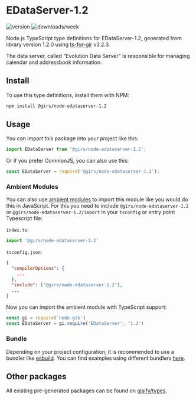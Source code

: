 
# EDataServer-1.2

![version](https://img.shields.io/npm/v/@girs/node-edataserver-1.2)
![downloads/week](https://img.shields.io/npm/dw/@girs/node-edataserver-1.2)


Node.js TypeScript type definitions for EDataServer-1.2, generated from library version 1.2.0 using [ts-for-gir](https://github.com/gjsify/ts-for-gir) v3.2.3.

The data server, called "Evolution Data Server" is responsible for managing calendar and addressbook information.

## Install

To use this type definitions, install them with NPM:
```bash
npm install @girs/node-edataserver-1.2
```

## Usage

You can import this package into your project like this:
```ts
import EDataServer from '@girs/node-edataserver-1.2';
```

Or if you prefer CommonJS, you can also use this:
```ts
const EDataServer = require('@girs/node-edataserver-1.2');
```

### Ambient Modules

You can also use [ambient modules](https://github.com/gjsify/ts-for-gir/tree/main/packages/cli#ambient-modules) to import this module like you would do this in JavaScript.
For this you need to include `@girs/node-edataserver-1.2` or `@girs/node-edataserver-1.2/import` in your `tsconfig` or entry point Typescript file:

`index.ts`:
```ts
import '@girs/node-edataserver-1.2'
```

`tsconfig.json`:
```json
{
  "compilerOptions": {
    ...
  },
  "include": ["@girs/node-edataserver-1.2"],
  ...
}
```

Now you can import the ambient module with TypeScript support: 

```ts
const gi = require('node-gtk')
const EDataServer = gi.require('EDataServer', '1.2')
```


### Bundle

Depending on your project configuration, it is recommended to use a bundler like [esbuild](https://esbuild.github.io/). You can find examples using different bundlers [here](https://github.com/gjsify/ts-for-gir/tree/main/examples).

## Other packages

All existing pre-generated packages can be found on [gjsify/types](https://github.com/gjsify/types).

